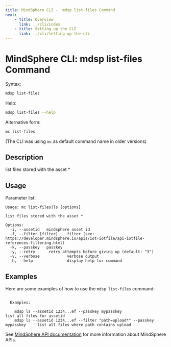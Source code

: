 ```yaml
---
title: MindSphere CLI -  mdsp list-files Command
next:
    - title: Overview
      link: ../cli/index
    - title: Setting up the CLI
      link: ../cli/setting-up-the-cli
---
```


# MindSphere CLI: mdsp list-files Command

Syntax:

```bash
mdsp list-files
```

Help:

```bash
mdsp list-files --help
```

Alternative form:

```bash
mc list-files
```

(The CLI was using `mc` as default command name in older versions)

## Description

list files stored with the asset *

## Usage

Parameter list:

```text
Usage: mc list-files|ls [options]

list files stored with the asset *

Options:
  -i, --assetid   mindsphere asset id
  -f, --filter [filter]    filter (see: https://developer.mindsphere.io/apis/iot-iotfile/api-iotfile-references-filtering.html)
  -k, --passkey   passkey
  -y, --retry      retry attempts before giving up (default: "3")
  -v, --verbose            verbose output
  -h, --help               display help for command

```

## Examples

Here are some examples of how to use the `mdsp list-files` command:

```text

  Examples:

    mdsp ls --assetid 1234...ef --passkey mypasskey 				list all files for assetid
    mdsp ls --assetid 1234...ef --filter "path=upload*" --passkey mypasskey 	list all files where path contains upload

```

See [MindSphere API documentation](https://documentation.mindsphere.io/MindSphere/apis/index.html) for more information about MindSphere APIs.